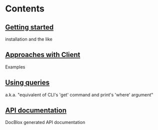 # Contents
## [Getting started](https://github.com/boenrobot/PEAR2_Net_RouterOS/wiki/Getting-started)
installation and the like
## [Approaches with Client](https://github.com/boenrobot/PEAR2_Net_RouterOS/wiki/Approaches-with-Client)
Examples
## [Using queries](https://github.com/boenrobot/PEAR2_Net_RouterOS/wiki/Using-queries)
a.k.a. "equivalent of CLI's 'get' command and print's 'where' argument"
## [API documentation](http://pear2.github.com/PEAR2_Net_RouterOS/Documentation/)
DocBlox generated API documentation
